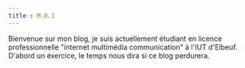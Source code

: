 ```yaml
---
title : M.O.I
---
```


Bienvenue sur mon blog, je suis actuellement étudiant en licence professionnelle "internet multimédia communication" à l'IUT d'Elbeuf.
D'abord un éxercice, le temps nous dira si ce blog perdurera.